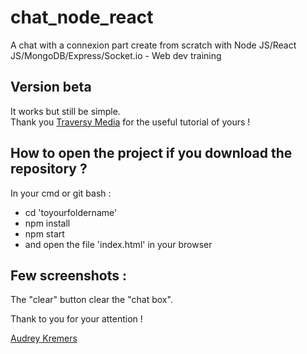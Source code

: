# chat_node_react    
A chat with a connexion part create from scratch with Node JS/React JS/MongoDB/Express/Socket.io - Web dev training    

## Version beta    
It works but still be simple.    
Thank you [Traversy Media](https://www.youtube.com/watch?v=8Y6mWhcdSUM) for the useful tutorial of yours !    

## How to open the project if you download the repository ?    
In your cmd or git bash :    
- cd 'toyourfoldername'   
- npm install   
- npm start
- and open the file 'index.html' in your browser    

## Few screenshots :    
The "clear" button clear the "chat box".    

Thank to you for your attention !    

[Audrey Kremers](https://www.linkedin.com/in/audrey-kremers-433776178/)    
